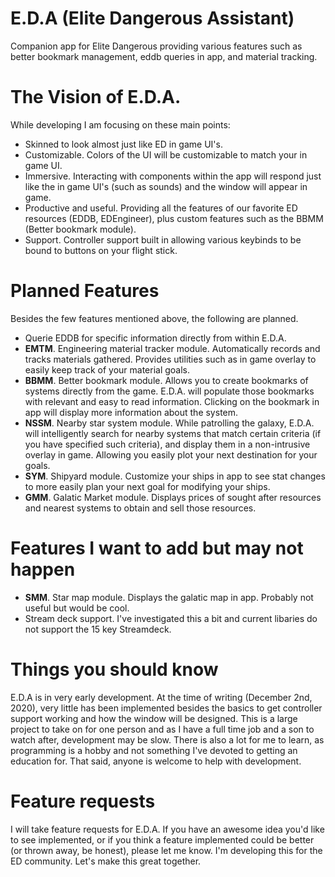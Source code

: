 # E.D.A (Elite Dangerous Assistant)
Companion app for Elite Dangerous providing various features such as better bookmark management, eddb queries in app, and material tracking.

# The Vision of E.D.A.

While developing I am focusing on these main points:

<ul>
<li> Skinned to look almost just like ED in game UI's.</li>
<li> Customizable. Colors of the UI will be customizable to match your in game UI.
<li> Immersive. Interacting with components within the app will respond just like the in game UI's (such as sounds) and the window will appear in game.</li>
<li> Productive and useful. Providing all the features of our favorite ED resources (EDDB, EDEngineer), plus custom features such as the BBMM (Better bookmark module).</li>
<li> Support. Controller support built in allowing various keybinds to be bound to buttons on your flight stick.</li>
</ul>

# Planned Features
Besides the few features mentioned above, the following are planned.

<ul>
<li> Querie EDDB for specific information directly from within E.D.A. </li>
<li><b>EMTM</b>. Engineering material tracker module. Automatically records and tracks materials gathered. Provides utilities such as in game overlay to easily keep track of your material goals.</li>
<li><b>BBMM</b>. Better bookmark module. Allows you to create bookmarks of systems directly from the game. E.D.A. will populate those bookmarks with relevant and easy to read information. Clicking on the bookmark in app will display more information about the system. </li>
<li><b>NSSM</b>. Nearby star system module. While patrolling the galaxy, E.D.A. will intelligently search for nearby systems that match certain criteria (if you have specified such criteria), and display them in a non-intrusive overlay in game. Allowing you easily plot your next destination for your goals.</li>
<li><b>SYM</b>. Shipyard module. Customize your ships in app to see stat changes to more easily plan your next goal for modifying your ships. </li>
<li><b>GMM</b>. Galatic Market module. Displays prices of sought after resources and nearest systems to obtain and sell those resources.</li>
</ul>

# Features I want to add but may not happen

<ul>
<li><b>SMM</b>. Star map module. Displays the galatic map in app. Probably not useful but would be cool. </li>
<li> Stream deck support. I've investigated this a bit and current libaries do not support the 15 key Streamdeck. </li>
</ul>

# Things you should know

E.D.A is in very early development. At the time of writing (December 2nd, 2020), very little has been implemented besides the basics to get controller support working and how the window will be designed. This is a large project to take on for one person and as I have a full time job and a son to watch after, development may be slow. There is also a lot for me to learn, as programming is a hobby and not something I've devoted to getting an education for. That said, anyone is welcome to help with development.

# Feature requests

I will take feature requests for E.D.A. If you have an awesome idea you'd like to see implemented, or if you think a feature implemented could be better (or thrown away, be honest), please let me know. I'm developing this for the ED community. Let's make this great together.
